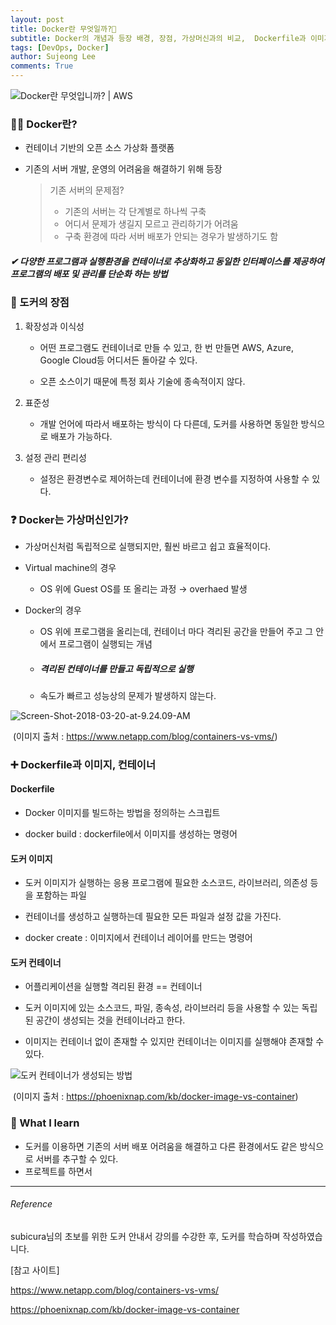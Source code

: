```yaml
---
layout: post
title: Docker란 무엇일까?🐳
subtitle: Docker의 개념과 등장 배경, 장점, 가상머신과의 비교,  Dockerfile과 이미지, 컨테이너의 개념에 대해 정리합니다.
tags: [DevOps, Docker]
author: Sujeong Lee
comments: True
---
```


![Docker란 무엇입니까? | AWS](https://d1.awsstatic.com/acs/characters/Logos/Docker-Logo_Horizontel_279x131.b8a5c41e56b77706656d61080f6a0217a3ba356d.png)

### 🤷‍♀️ Docker란?

- 컨테이너 기반의 오픈 소스 가상화 플랫폼

- 기존의 서버 개발, 운영의 어려움을 해결하기 위해 등장

  > 기존 서버의 문제점?
  >
  > - 기존의 서버는 각 단계별로 하나씩 구축
  > - 어디서 문제가 생길지 모르고 관리하기가 어려움
  > - 구축 환경에 따라 서버 배포가 안되는 경우가 발생하기도 함

##### ✔ 다양한 프로그램과 실행환경을 컨테이너로 추상화하고 동일한 인터페이스를 제공하여 프로그램의 배포 및 관리를 단순화 하는 방법

### 🐳 도커의 장점

1. 확장성과 이식성

   - 어떤 프로그램도 컨테이너로 만들 수 있고, 한 번 만들면 AWS, Azure, Google Cloud등 어디서든 돌아갈 수 있다.

   - 오픈 소스이기 때문에 특정 회사 기술에 종속적이지 않다.

2. 표준성

   - 개발 언어에 따라서 배포하는 방식이 다 다른데, 도커를 사용하면 동일한 방식으로 배포가 가능하다.

3. 설정 관리 편리성
   - 설정은 환경변수로 제어하는데 컨테이너에 환경 변수를 지정하여 사용할 수 있다.

### ❓ Docker는 가상머신인가?

- 가상머신처럼 독립적으로 실행되지만, 훨씬 바르고 쉽고 효율적이다.

- Virtual machine의 경우

  - OS 위에 Guest OS를 또 올리는 과정 → overhaed 발생

- Docker의 경우

  - OS 위에 프로그램을 올리는데, 컨테이너 마다 격리된 공간을 만들어 주고 그 안에서 프로그램이 실행되는 개념

  - ##### 격리된 컨테이너를 만들고 독립적으로 실행

  - 속도가 빠르고 성능상의 문제가 발생하지 않는다.

![Screen-Shot-2018-03-20-at-9.24.09-AM](https://www.netapp.com/media/Screen-Shot-2018-03-20-at-9.24.09-AM_tcm19-56643.png?v=85344)

​ (이미지 출처 : https://www.netapp.com/blog/containers-vs-vms/)

### ➕ Dockerfile과 이미지, 컨테이너

#### Dockerfile

- Docker 이미지를 빌드하는 방법을 정의하는 스크립트

- docker build : dockerfile에서 이미지를 생성하는 명령어

#### 도커 이미지

- 도커 이미지가 실행하는 응용 프로그램에 필요한 소스코드, 라이브러리, 의존성 등을 포함하는 파일

- 컨테이너를 생성하고 실행하는데 필요한 모든 파일과 설정 값을 가진다.

- docker create : 이미지에서 컨테이너 레이어를 만드는 명령어

#### 도커 컨테이너

- 어플리케이션을 실행할 격리된 환경 == 컨테이너
- 도커 이미지에 있는 소스코드, 파일, 종속성, 라이브러리 등을 사용할 수 있는 독립된 공간이 생성되는 것을 컨테이너라고 한다.

- 이미지는 컨테이너 없이 존재할 수 있지만 컨테이너는 이미지를 실행해야 존재할 수 있다.

![도커 컨테이너가 생성되는 방법](https://phoenixnap.com/kb/wp-content/uploads/2021/04/crating-a-docker-container.png)

​ (이미지 출처 : https://phoenixnap.com/kb/docker-image-vs-container)

### 🌱 What I learn

- 도커를 이용하면 기존의 서버 배포 어려움을 해결하고 다른 환경에서도 같은 방식으로 서버를 추구할 수 있다.
- 프로젝트를 하면서

---

###### Reference

subicura님의 초보를 위한 도커 안내서 강의를 수강한 후, 도커를 학습하며 작성하였습니다.

[참고 사이트]

https://www.netapp.com/blog/containers-vs-vms/

https://phoenixnap.com/kb/docker-image-vs-container
